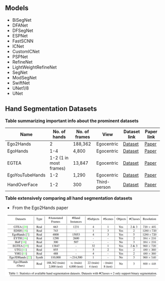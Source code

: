 ## Models 

- BiSegNet
- DFANet
- DFSegNet
- ESPNet
- FastSCNN
- ICNet
- CustomICNet
- PSPNet
- RefineNet
- LightWeightRefineNet
- SegNet
- ModSegNet
- SwiftNet
- UNet1/8
- UNet


## Hand Segmentation Datasets 

<b> Table summarizing important info about the prominent datasets </b>

| Name         | No. of hands  | No. of frames | View     | Dataset link | Paper link | 
|--------------|---------------|---------------|----------|-------------------|-------|
| Ego2Hands | 2 | 188,362 | Egocentric | [Dataset](https://github.com/AlextheEngineer/Ego2Hands) | [Paper](https://arxiv.org/abs/2011.07252) |
| EgoHands | 1-4 | 4,800 | Egocentric | [Dataset](http://vision.soic.indiana.edu/projects/egohands/) | [Paper](https://openaccess.thecvf.com/content_iccv_2015/html/Bambach_Lending_A_Hand_ICCV_2015_paper.html) |
| EGTEA | 1-2 (1 in most frames) | 13,847 | Egocentric | [Dataset](http://cbs.ic.gatech.edu/fpv/) | [Paper](https://arxiv.org/abs/2006.00626) |
| EgoYouTubeHands | 1-2 | 1,290 | Egocentric | [Dataset](https://github.com/aurooj/Hand-Segmentation-in-the-Wild) | [Paper](https://arxiv.org/abs/1803.03317) |
| HandOverFace | 1-2 | 300 | Third-person | [Dataset](https://github.com/aurooj/Hand-Segmentation-in-the-Wild) | [Paper](https://arxiv.org/abs/1803.03317) |

<b> Table extensively comparing all hand segmentation datasets </b> <br>
- From the Ego2Hands paper

![Table](./datasets_comparison.png "Datasets comparison table")